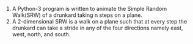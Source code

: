 1. A Python-3 program is written to animate the Simple Random Walk(SRW) of a drunkard taking n steps on a plane. 
2. A 2-dimensional SRW is a walk on a plane such that at every step the drunkard can take a stride in any of the four directions namely east, west, north, and south.
